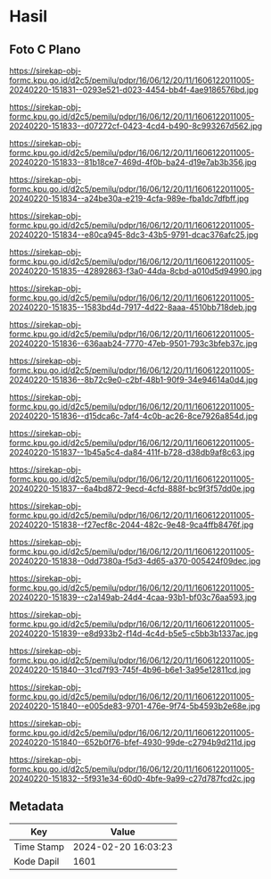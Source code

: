 # Hasil

## Foto C Plano

https://sirekap-obj-formc.kpu.go.id/d2c5/pemilu/pdpr/16/06/12/20/11/1606122011005-20240220-151831--0293e521-d023-4454-bb4f-4ae9186576bd.jpg

https://sirekap-obj-formc.kpu.go.id/d2c5/pemilu/pdpr/16/06/12/20/11/1606122011005-20240220-151833--d07272cf-0423-4cd4-b490-8c993267d562.jpg

https://sirekap-obj-formc.kpu.go.id/d2c5/pemilu/pdpr/16/06/12/20/11/1606122011005-20240220-151833--81b18ce7-469d-4f0b-ba24-d19e7ab3b356.jpg

https://sirekap-obj-formc.kpu.go.id/d2c5/pemilu/pdpr/16/06/12/20/11/1606122011005-20240220-151834--a24be30a-e219-4cfa-989e-fba1dc7dfbff.jpg

https://sirekap-obj-formc.kpu.go.id/d2c5/pemilu/pdpr/16/06/12/20/11/1606122011005-20240220-151834--e80ca945-8dc3-43b5-9791-dcac376afc25.jpg

https://sirekap-obj-formc.kpu.go.id/d2c5/pemilu/pdpr/16/06/12/20/11/1606122011005-20240220-151835--42892863-f3a0-44da-8cbd-a010d5d94990.jpg

https://sirekap-obj-formc.kpu.go.id/d2c5/pemilu/pdpr/16/06/12/20/11/1606122011005-20240220-151835--1583bd4d-7917-4d22-8aaa-4510bb718deb.jpg

https://sirekap-obj-formc.kpu.go.id/d2c5/pemilu/pdpr/16/06/12/20/11/1606122011005-20240220-151836--636aab24-7770-47eb-9501-793c3bfeb37c.jpg

https://sirekap-obj-formc.kpu.go.id/d2c5/pemilu/pdpr/16/06/12/20/11/1606122011005-20240220-151836--8b72c9e0-c2bf-48b1-90f9-34e94614a0d4.jpg

https://sirekap-obj-formc.kpu.go.id/d2c5/pemilu/pdpr/16/06/12/20/11/1606122011005-20240220-151836--d15dca6c-7af4-4c0b-ac26-8ce7926a854d.jpg

https://sirekap-obj-formc.kpu.go.id/d2c5/pemilu/pdpr/16/06/12/20/11/1606122011005-20240220-151837--1b45a5c4-da84-411f-b728-d38db9af8c63.jpg

https://sirekap-obj-formc.kpu.go.id/d2c5/pemilu/pdpr/16/06/12/20/11/1606122011005-20240220-151837--6a4bd872-9ecd-4cfd-888f-bc9f3f57dd0e.jpg

https://sirekap-obj-formc.kpu.go.id/d2c5/pemilu/pdpr/16/06/12/20/11/1606122011005-20240220-151838--f27ecf8c-2044-482c-9e48-9ca4ffb8476f.jpg

https://sirekap-obj-formc.kpu.go.id/d2c5/pemilu/pdpr/16/06/12/20/11/1606122011005-20240220-151838--0dd7380a-f5d3-4d65-a370-005424f09dec.jpg

https://sirekap-obj-formc.kpu.go.id/d2c5/pemilu/pdpr/16/06/12/20/11/1606122011005-20240220-151839--c2a149ab-24d4-4caa-93b1-bf03c76aa593.jpg

https://sirekap-obj-formc.kpu.go.id/d2c5/pemilu/pdpr/16/06/12/20/11/1606122011005-20240220-151839--e8d933b2-f14d-4c4d-b5e5-c5bb3b1337ac.jpg

https://sirekap-obj-formc.kpu.go.id/d2c5/pemilu/pdpr/16/06/12/20/11/1606122011005-20240220-151840--31cd7f93-745f-4b96-b6e1-3a95e12811cd.jpg

https://sirekap-obj-formc.kpu.go.id/d2c5/pemilu/pdpr/16/06/12/20/11/1606122011005-20240220-151840--e005de83-9701-476e-9f74-5b4593b2e68e.jpg

https://sirekap-obj-formc.kpu.go.id/d2c5/pemilu/pdpr/16/06/12/20/11/1606122011005-20240220-151840--652b0f76-bfef-4930-99de-c2794b9d211d.jpg

https://sirekap-obj-formc.kpu.go.id/d2c5/pemilu/pdpr/16/06/12/20/11/1606122011005-20240220-151832--5f931e34-60d0-4bfe-9a99-c27d787fcd2c.jpg


## Metadata

| Key        | Value               |
| ---------- | ------------------- |
| Time Stamp | 2024-02-20 16:03:23 |
| Kode Dapil | 1601                |



